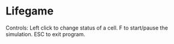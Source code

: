 # Lifegame
Controls:
Left click to change status of a cell.
F to start/pause the simulation.
ESC to exit program.
